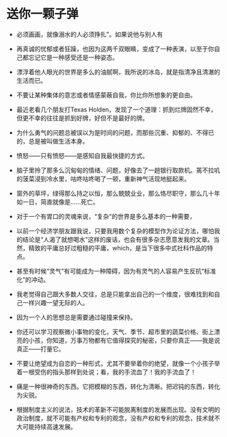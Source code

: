 # 送你一颗子弹

- 必须画画，就像溺水的人必须挣扎”。如果说他与别人有

- 再真诚的忧郁或者狂躁，也因为这两千双眼睛，变成了一种表演，以至于你自己都忘记它是一种感受还是一种姿态。

- 漂浮着他人眼光的世界是多么的油腻啊，我所说的冰岛，就是指清净且清澈的生活而已。

- 不要让某种集体的意志或者情感蒙蔽自我，你比你所想象的更自由。

- 最近老看几个朋友打Texas Holden，发现了一个道理：抓到烂牌固然不幸，但更不幸的往往是抓到好牌，好但不是最好的牌。

- 为什么勇气的问题总被误以为是时间的问题，而那些沉重、抑郁的、不得已的，总是被叫做生活本身。

- 愤怒——只有愤怒——是感知自我最快捷的方式。

- 脑子里拎了那多么沉甸甸的情绪、问题，好像去了一趟银行取款机。蔫不拉叽的菠菜浸到冷水里，咕咚咕咚喝了一顿，重新神气活现地挺起来。

- 窗外的草坪，绿得那么持之以恒，那么兢兢业业，那么恪尽职守，那么几十年如一日，简直就像是……死亡。

- 对于一个有胃口的灵魂来说，“复杂”的世界是多么基本的一种需要，

- 以前一个经济学朋友跟我说，只要我用数个复杂的模型作为论证方法，哪怕我的结论是“人渴了就想喝水”这样的废话，也会有很多杂志愿意发我的文章。当然，精致的平庸总好过粗糙的平庸，which，是当下很多中式社科作品的特点。

- 甚至有时候“灵气”有可能成为一种障碍，因为有灵气的人容易产生反抗“标准化”的冲动。

- 我老觉得自己跟大多数人交往，总是只能拿出自己的一个维度，很难找到和自己一样兴趣一望无际的人。

- 因为一个人的思想总是需要通过碰撞来保持。

- 你还可以学习观察微小事物的变化，天气、季节、超市里的蔬菜价格、街上漂亮的小孩，你知道，万事万物都有它值得探究的秘密，只要你真正——我是说真正——打量它。

- 不要让绝望成为自恋的一种形式，尤其不要举着你的绝望，就像一个小孩子举着一根受伤的指头那样到处说；看，我的手流血了！我的手流血了！

- 痛是一种很神奇的东西。它把模糊的东西，转化为清晰。把迟钝的东西，转化为尖锐。

- 根据制度主义的说法，技术的革新不可能脱离制度的发展而出现。没有文明的政治制度，就不可能有产权和专利的观念，没有产权和专利的观念，技术就不大可能持续高速发展。
